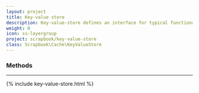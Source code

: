 ```yaml
---
layout: project
title: Key-value store
description: Key-value-store defines an interface for typical functionality of a key-value cache (inspired by PHP's Memcached API). Implementing this interface in an application means you get support for every backend for free, since all adapters share this exact same implementation.
weight: 0
icon: ss-layergroup
project: scrapbook/key-value-store
class: Scrapbook\Cache\KeyValueStore
---
```


### Methods
<hr class="sep10">

{% include key-value-store.html %}
